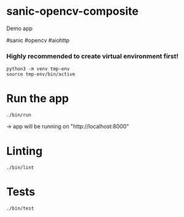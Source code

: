 # sanic-opencv-composite

Demo app

#sanic #opencv #aiohttp

### Highly recommended to create virtual environment first!

```
python3 -m venv tmp-env
source tmp-env/bin/active
```

# Run the app

`./bin/run`

-> app will be running on "http://localhost:8000"

# Linting

`./bin/lint`

# Tests

`./bin/test`
